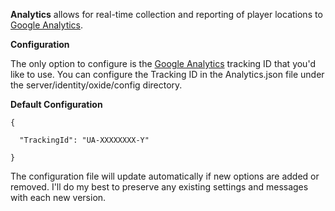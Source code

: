 **Analytics**  allows for real-time collection and reporting of player locations to [Google Analytics](http://www.google.com/analytics/).

**Configuration** 

The only option to configure is the [Google Analytics](http://www.google.com/analytics/) tracking ID that you'd like to use. You can configure the Tracking ID in the Analytics.json file under the server/identity/oxide/config directory.

**Default Configuration** 

````
{

  "TrackingId": "UA-XXXXXXXX-Y"

}
````

The configuration file will update automatically if new options are added or removed. I'll do my best to preserve any existing settings and messages with each new version.